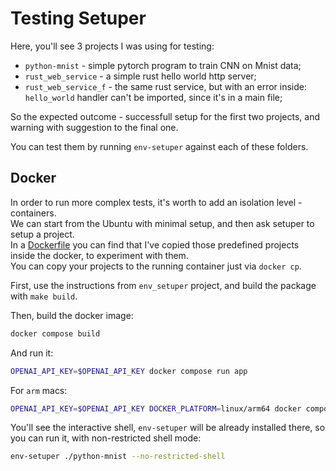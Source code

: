 # Testing Setuper 

Here, you'll see 3 projects I was using for testing:  
  - `python-mnist` - simple pytorch program to train CNN on Mnist data;  
  - `rust_web_service` - a simple rust hello world http server;  
  - `rust_web_service_f` - the same rust service, but with an error inside: `hello_world` handler can't be imported, since it's in a main file;  

So the expected outcome - successfull setup for the first two projects, and warning with suggestion to the final one.  

You can test them by running `env-setuper` against each of these folders.  

## Docker 

In order to run more complex tests, it's worth to add an isolation level - containers.  
We can start from the Ubuntu with minimal setup, and then ask setuper to setup a project.  
In a [Dockerfile](./Dockerfile) you can find that I've copied those predefined projects inside the docker, to experiment with them.  
You can copy your projects to the running container just via `docker cp`.  

First, use the instructions from `env_setuper` project, and build the package with `make build`.  

Then, build the docker image:  
```sh
docker compose build
```  

And run it: 
```sh
OPENAI_API_KEY=$OPENAI_API_KEY docker compose run app
```  

For `arm` macs:
```sh
OPENAI_API_KEY=$OPENAI_API_KEY DOCKER_PLATFORM=linux/arm64 docker compose run app
```

You'll see the interactive shell, `env-setuper` will be already installed there, so you can run it, with non-restricted shell mode:  
```sh
env-setuper ./python-mnist --no-restricted-shell
```  
